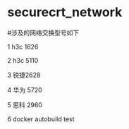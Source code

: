 # securecrt_network

#涉及的网络交换型号如下

1 h3c 1626

2 h3c 5110

3 锐捷2628

4 华为 5720

5 思科 2960

6 docker autobuild test

